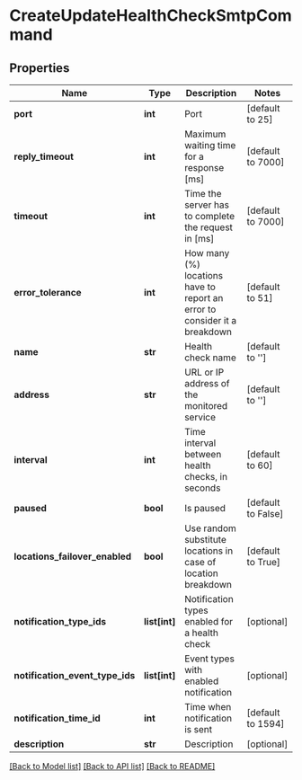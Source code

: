 # CreateUpdateHealthCheckSmtpCommand

## Properties
Name | Type | Description | Notes
------------ | ------------- | ------------- | -------------
**port** | **int** | Port | [default to 25]
**reply_timeout** | **int** | Maximum waiting time for a response [ms] | [default to 7000]
**timeout** | **int** | Time the server has to complete the request in [ms] | [default to 7000]
**error_tolerance** | **int** | How many (%) locations have to report an error to consider it a breakdown | [default to 51]
**name** | **str** | Health check name | [default to '']
**address** | **str** | URL or IP address of the monitored service | [default to '']
**interval** | **int** | Time interval between health checks, in seconds | [default to 60]
**paused** | **bool** | Is paused | [default to False]
**locations_failover_enabled** | **bool** | Use random substitute locations in case of location breakdown | [default to True]
**notification_type_ids** | **list[int]** | Notification types enabled for a health check | [optional] 
**notification_event_type_ids** | **list[int]** | Event types with enabled notification | [optional] 
**notification_time_id** | **int** | Time when notification is sent | [default to 1594]
**description** | **str** | Description | [optional] 

[[Back to Model list]](../README.md#documentation-for-models) [[Back to API list]](../README.md#documentation-for-api-endpoints) [[Back to README]](../README.md)


